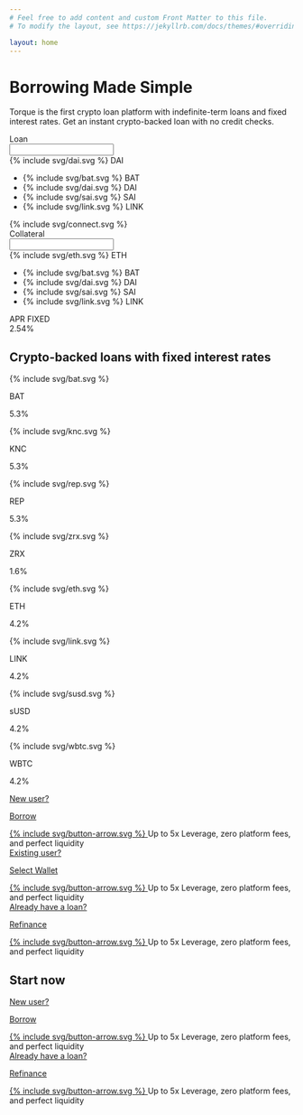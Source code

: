 ```yaml
---
# Feel free to add content and custom Front Matter to this file.
# To modify the layout, see https://jekyllrb.com/docs/themes/#overriding-theme-defaults

layout: home
---
```


<div class="container pt-90 pb-60">
    <div class="row">
        <div class="col col-8 col-xs-12">
            <div class="pl-55 pl-lg-0 w-100 text-xs-center">
                <h1 class="mb-40">Borrowing Made Simple</h1>
                <p class="fs-16 fs-xs-12 lh-160 mb-50 c-secondary"><span class="fw-700">Torque</span> is the first crypto loan platform with indefinite-term loans and fixed interest rates. Get an instant crypto-backed loan with no credit checks.</p>
            </div>
        </div>
    </div>
    <div class="row">
        <div class="col col-12">
            <div class="mw-100 px-55">
            <form class="form-loan">
                <div class="item-form">
                    <span>Loan</span>
                    <div >
                        <input />
                        <div class="select-loan">
                            <div class="selected-loan">
                                {% include svg/dai.svg %}
                                DAI
                            </div>
                            <ul class="ul-select-loan">
                                <li>
                                    {% include svg/bat.svg %}
                                    BAT
                                </li>
                                <li>
                                    {% include svg/dai.svg %}                            
                                    DAI
                                </li>
                                <li>
                                    {% include svg/sai.svg %}                           
                                    SAI
                                </li>
                                <li>
                                    {% include svg/link.svg %}                        
                                    LINK
                                </li>
                            </ul>
                        </div>
                    </div>
                </div>
                <div class="item-connect"> 
                    {% include svg/connect.svg %}
                </div>
                <div class="item-form">
                    <span>Collateral</span>
                    <div>
                        <input />
                        <div class="select-loan">
                            <div class="selected-loan">
                                {% include svg/eth.svg %}
                                ETH
                            </div>
                            <ul class="ul-select-loan">
                                <li>
                                    {% include svg/bat.svg %}
                                    BAT
                                </li>
                                <li>
                                    {% include svg/dai.svg %}                            
                                    DAI
                                </li>
                                <li>
                                    {% include svg/sai.svg %}                           
                                    SAI
                                </li>
                                <li>
                                    {% include svg/link.svg %}                        
                                    LINK
                                </li>
                            </ul>
                        </div>
                    </div>
                </div>
                <div class="item-result">
                    <span>APR <span class="c-gradient fw-900">FIXED</span></span>
                    <div class="value-result">2.54%</div>
                </div>
            </form>
            </div>
        </div>
    </div>
</div>

<div class="container pt-15 pt-xs-30 pb-45 pb-xs-75">
    <div class="row fd-md-c">
        <div class="col col-5 col-lg-3 col-md-12">
            <div class="pl-55 pl-lg-0">
                <h2 class="mb-md-25">Crypto-backed loans with fixed interest rates </h2>
            </div>
        </div>
        <div class="col col-7 col-lg-9 col-md-12 apr-wrapper">
            <div class="flex mr-20 mb-40 mb-xs-30 apr-component" data-token="bat">
                <div class="icon-50 mr-15 mr-xl-5 mr-xs-9">
                    {% include svg/bat.svg %}
                </div>
                <div class="wrap-apr-value">
                    <p class="lh-100 fw-700 c-gray">BAT</p>
                    <p class="fs-24 fs-xl-21 c-primary lh-125 apr-value-after"><span class="fw-800 apr-value">5.3</span>%</p>
                </div>
            </div>
            <div class="flex mr-20 mb-40 mb-xs-30 apr-component" data-token="knc">
                <div class="icon-50 mr-15 mr-xl-5 mr-xs-9">
                    {% include svg/knc.svg %}
                </div>
                <div class="wrap-apr-value">
                    <p class="lh-100 fw-700 c-gray">KNC</p>
                    <p class="fs-24 fs-xl-21 c-primary lh-125 apr-value-after"><span class="fw-800 apr-value">5.3</span>%</p>
                </div>
            </div>
            <div class="flex mr-20 mb-40 mb-xs-30 apr-component" data-token="rep">
                <div class="icon-50 mr-15 mr-xl-5 mr-xs-9">
                    {% include svg/rep.svg %}
                </div>
                <div class="wrap-apr-value">
                    <p class="lh-100 fw-700 c-gray">REP</p>
                    <p class="fs-24 fs-xl-21 c-primary lh-125 apr-value-after"><span class="fw-800 apr-value">5.3</span>%</p>
                </div>
            </div>
            <div class="flex mr-20 mb-40 mb-xs-30 apr-component" data-token="zrx">
                <div class="icon-50 mr-15 mr-xl-5 mr-xs-9">
                    {% include svg/zrx.svg %}
                </div>
                <div class="wrap-apr-value">
                    <p class="lh-100 fw-700 c-gray">ZRX</p>
                    <p class="fs-24 fs-xl-21 c-primary lh-125 apr-value-after"><span class="fw-800 apr-value">1.6</span>%</p>
                </div>
            </div>
            <div class="flex mr-20 mb-40 mb-xs-30 apr-component" data-token="eth">
                <div class="icon-50 mr-15 mr-xl-5 mr-xs-9">
                    {% include svg/eth.svg %}
                </div>
                <div class="wrap-apr-value">
                    <p class="lh-100 fw-700 c-gray">ETH</p>
                    <p class="fs-24 fs-xl-21 c-primary lh-125 apr-value-after"><span class="fw-800 apr-value">4.2</span>%</p>
                </div>
            </div>
            <div class="flex mr-20 mb-40 mb-xs-30 apr-component" data-token="link">
                <div class="icon-50 mr-15 mr-xl-5 mr-xs-9">
                    {% include svg/link.svg %}
                </div>
                <div class="wrap-apr-value">
                    <p class="lh-100 fw-700 c-gray">LINK</p>
                    <p class="fs-24 fs-xl-21 c-primary lh-125 apr-value-after"><span class="fw-800 apr-value">4.2</span>%</p>
                </div>
            </div>
            <div class="flex mr-20 mb-40 mb-xs-30 apr-component" data-token="susd">
                <div class="icon-50 mr-15 mr-xl-5 mr-xs-9">
                    {% include svg/susd.svg %}
                </div>
                <div class="wrap-apr-value">
                    <p class="lh-100 fw-700 c-gray">sUSD</p>
                    <p class="fs-24 fs-xl-21 c-primary lh-125 apr-value-after"><span class="fw-800 apr-value">4.2</span>%</p>
                </div>
            </div>
            <div class="flex mr-20 mb-40 mb-xs-30 apr-component" data-token="wbtc">
                <div class="icon-50 mr-15 mr-xl-5 mr-xs-9">
                    {% include svg/wbtc.svg %}
                </div>
                <div class="wrap-apr-value">
                    <p class="lh-100 fw-700 c-gray">WBTC</p>
                    <p class="fs-24 fs-xl-21 c-primary lh-125 apr-value-after"><span class="fw-800 apr-value">4.2</span>%</p>
                </div>
            </div>
        </div>
    </div>
</div>

<div class="py-60">
    <div class="container">
        <div class="row">
            <div class="col jc-sb mx-a">
                <div class="flex fd-c mr-35">
                    <a href="#" class="button button-blue button-md">
                        <div class="flex fd-c">
                            <span>New user?</span>
                            <p>Borrow</p>
                        </div>
                        {% include svg/button-arrow.svg %}
                    </a>
                    <span class="info-after-button">Up to 5x Leverage, zero platform fees, <br /> and perfect liquidity</span>
                </div>    
                <div class="flex fd-c mr-35">
                    <a href="#" class="button button-green button-md">
                        <div class="flex fd-c">
                            <span>Existing user?</span>
                            <p>Select Wallet</p>
                        </div>
                        {% include svg/button-arrow.svg %}
                    </a>
                    <span class="info-after-button">Up to 5x Leverage, zero platform fees, <br /> and perfect liquidity</span>
                </div>        
                <div class="flex fd-c">
                    <a href="#" class="button button-purple button-md">
                        <div class="flex fd-c">
                            <span>Already have a loan?</span>
                            <p>Refinance</p>
                        </div>
                        {% include svg/button-arrow.svg %}
                    </a>
                    <span class="fs-13 lh-150 c-gray mt-20 ml-40">Up to 5x Leverage, zero platform fees, <br /> and perfect liquidity</span>
                </div>          
            </div>
        </div>
    </div>
<div>
<section class="pt-45 pb-90">
    <div class="container">
        <div class="row">
            <div class="col col-12 jc-c">
                <h2 class="mb-30">Start now</h2>            
            </div>
        </div>
        <div class="row">
            <div class="col jc-sb mx-a">
                <div class="flex fd-c mr-115">
                    <a href="#" class="button button-blue button-lg">
                        <div class="flex fd-c">
                            <span>New user?</span>
                            <p>Borrow</p>
                        </div>
                        {% include svg/button-arrow.svg %}
                    </a>
                    <span class="info-after-button">Up to 5x Leverage, zero platform fees, <br /> and perfect liquidity</span>
                </div>          
                <div class="flex fd-c">
                    <a href="#" class="button button-purple button-lg">
                        <div class="flex fd-c">
                            <span>Already have a loan?</span>
                            <p>Refinance</p>
                        </div>
                        {% include svg/button-arrow.svg %}
                    </a>
                    <span class="fs-13 lh-150 c-gray mt-20 ml-40">Up to 5x Leverage, zero platform fees, <br /> and perfect liquidity</span>
                </div>          
            </div>
        </div>
    </div>
<section>